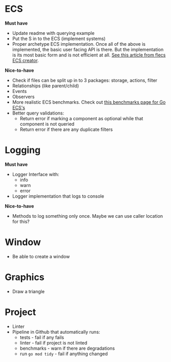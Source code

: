 # ECS
**Must have**
- Update readme with querying example
- Put the S in to the ECS (implement systems)
- Proper archetype ECS implementation. Once all of the above is implemented, the basic user facing API is there. But the implementation is its most basic form and is not efficient at all. [See this article from flecs ECS creator](https://ajmmertens.medium.com/building-an-ecs-1-where-are-my-entities-and-components-63d07c7da742).

**Nice-to-have**
- Check if files can be split up in to 3 packages: storage, actions, filter
- Relationships (like parent/child)
- Events
- Observers
- More realistic ECS benchmarks. Check out [this benchmarks page for Go ECS's](https://github.com/mlange-42/go-ecs-benchmarks)
- Better query validations:
    - Return error if marking a component as optional while that component is not queried
    - Return error if there are any duplicate filters

# Logging
**Must have**
- Logger Interface with:
    - info
    - warn
    - error
- Logger implementation that logs to console

**Nice-to-have**
- Methods to log something only once. Maybe we can use caller location for this?

# Window
- Be able to create a window

# Graphics
- Draw a triangle

# Project
- Linter
- Pipeline in Github that automatically runs:
    - tests - fail if any fails
    - linter - fail if project is not linted
    - benchmarks - warn if there are degradations
    - run `go mod tidy` - fail if anything changed
